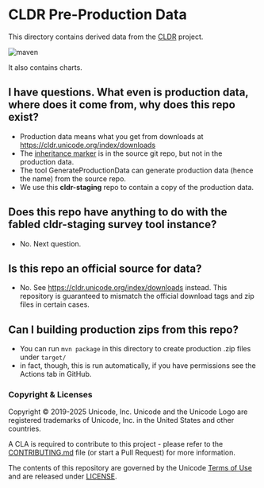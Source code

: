 # CLDR Pre-Production Data

This directory contains derived data from the [CLDR](https://github.com/unicode-org/cldr.git) project.

![maven](https://github.com/unicode-org/cldr-staging/workflows/maven/badge.svg)

It also contains charts.

## I have questions. What even is production data, where does it come from, why does this repo exist?

- Production data means what you get from downloads at <https://cldr.unicode.org/index/downloads>
- The [inheritance marker](https://unicode.org/reports/tr35/47/tr35.html#inheritance-marker) is in the source git repo, but not in the production data.
- The tool GenerateProductionData can generate production data (hence the name) from the source repo.
- We use this **cldr-staging** repo to contain a copy of the production data.

## Does this repo have anything to do with the fabled cldr-staging survey tool instance?

- No. Next question.

## Is this repo an official source for data?

- No. See <https://cldr.unicode.org/index/downloads> instead. This repository is guaranteed to mismatch the official download tags and zip files in certain cases.

## Can I building production zips from this repo?

- You can run `mvn package` in this directory to create production .zip files under `target/`
- in fact, though, this is run automatically, if you have permissions see the Actions tab in GitHub.

### Copyright & Licenses

Copyright © 2019-2025 Unicode, Inc. Unicode and the Unicode Logo are registered trademarks of Unicode, Inc. in the United States and other countries.

A CLA is required to contribute to this project - please refer to the [CONTRIBUTING.md](https://github.com/unicode-org/.github/blob/main/.github/CONTRIBUTING.md) file (or start a Pull Request) for more information.

The contents of this repository are governed by the Unicode [Terms of Use](https://www.unicode.org/copyright.html) and are released under [LICENSE](./LICENSE).
